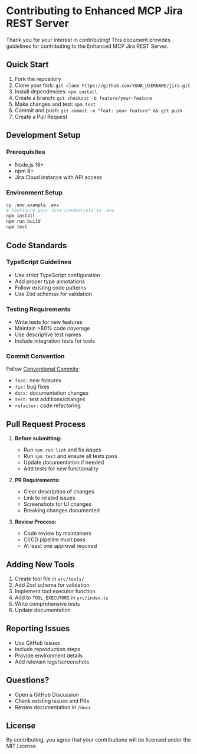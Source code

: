 # Contributing to Enhanced MCP Jira REST Server

Thank you for your interest in contributing! This document provides guidelines for contributing to the Enhanced MCP Jira REST Server.

## Quick Start

1. Fork the repository
2. Clone your fork: `git clone https://github.com/YOUR_USERNAME/jira.git`
3. Install dependencies: `npm install`
4. Create a branch: `git checkout -b feature/your-feature`
5. Make changes and test: `npm test`
6. Commit and push: `git commit -m "feat: your feature" && git push`
7. Create a Pull Request

## Development Setup

### Prerequisites
- Node.js 18+ 
- npm 8+
- Jira Cloud instance with API access

### Environment Setup
```bash
cp .env.example .env
# Configure your Jira credentials in .env
npm install
npm run build
npm test
```

## Code Standards

### TypeScript Guidelines
- Use strict TypeScript configuration
- Add proper type annotations
- Follow existing code patterns
- Use Zod schemas for validation

### Testing Requirements
- Write tests for new features
- Maintain >80% code coverage
- Use descriptive test names
- Include integration tests for tools

### Commit Convention
Follow [Conventional Commits](https://conventionalcommits.org/):
- `feat:` new features
- `fix:` bug fixes
- `docs:` documentation changes
- `test:` test additions/changes
- `refactor:` code refactoring

## Pull Request Process

1. **Before submitting:**
   - Run `npm run lint` and fix issues
   - Run `npm test` and ensure all tests pass
   - Update documentation if needed
   - Add tests for new functionality

2. **PR Requirements:**
   - Clear description of changes
   - Link to related issues
   - Screenshots for UI changes
   - Breaking changes documented

3. **Review Process:**
   - Code review by maintainers
   - CI/CD pipeline must pass
   - At least one approval required

## Adding New Tools

1. Create tool file in `src/tools/`
2. Add Zod schema for validation
3. Implement tool executor function
4. Add to `TOOL_EXECUTORS` in `src/index.ts`
5. Write comprehensive tests
6. Update documentation

## Reporting Issues

- Use GitHub Issues
- Include reproduction steps
- Provide environment details
- Add relevant logs/screenshots

## Questions?

- Open a GitHub Discussion
- Check existing issues and PRs
- Review documentation in `/docs`

## License

By contributing, you agree that your contributions will be licensed under the MIT License.
